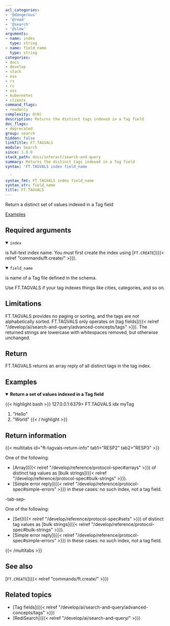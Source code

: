 ```yaml
---
acl_categories:
- '@dangerous'
- '@read'
- '@search'
- '@slow'
arguments:
- name: index
  type: string
- name: field_name
  type: string
categories:
- docs
- develop
- stack
- oss
- rs
- rc
- oss
- kubernetes
- clients
command_flags:
- readonly
complexity: O(N)
description: Returns the distinct tags indexed in a Tag field
doc_flags:
- deprecated
group: search
hidden: false
linkTitle: FT.TAGVALS
module: Search
since: 1.0.0
stack_path: docs/interact/search-and-query
summary: Returns the distinct tags indexed in a Tag field
syntax: 'FT.TAGVALS index field_name

  '
syntax_fmt: FT.TAGVALS index field_name
syntax_str: field_name
title: FT.TAGVALS
---
```


Return a distinct set of values indexed in a Tag field

[Examples](#examples)

## Required arguments

<details open>
<summary><code>index</code></summary>

is full-text index name. You must first create the index using [`FT.CREATE`]({{< relref "commands/ft.create/" >}}).
</details>

<details open>
<summary><code>field_name</code></summary>

is name of a Tag file defined in the schema.
</details>

Use FT.TAGVALS if your tag indexes things like cities, categories, and so on.

## Limitations

FT.TAGVALS provides no paging or sorting, and the tags are not alphabetically sorted. FT.TAGVALS only operates on [tag fields]({{< relref "/develop/ai/search-and-query/advanced-concepts/tags" >}}).
The returned strings are lowercase with whitespaces removed, but otherwise unchanged.

## Return

FT.TAGVALS returns an array reply of all distinct tags in the tag index.

## Examples

<details open>
<summary><b>Return a set of values indexed in a Tag field</b></summary>

{{< highlight bash >}}
127.0.0.1:6379> FT.TAGVALS idx myTag
1) "Hello"
2) "World"
{{< / highlight >}}
</details>

## Return information

{{< multitabs id="ft-tagvals-return-info" 
    tab1="RESP2" 
    tab2="RESP3" >}}

One of the following:
* [Array]({{< relref "/develop/reference/protocol-spec#arrays" >}}) of distinct tag values as [bulk strings]({{< relref "/develop/reference/protocol-spec#bulk-strings" >}}).
* [Simple error reply]({{< relref "/develop/reference/protocol-spec#simple-errors" >}}) in these cases: no such index, not a tag field.

-tab-sep-

One of the following:
* [Set]({{< relref "/develop/reference/protocol-spec#sets" >}}) of distinct tag values as [bulk strings]({{< relref "/develop/reference/protocol-spec#bulk-strings" >}}).
* [Simple error reply]({{< relref "/develop/reference/protocol-spec#simple-errors" >}}) in these cases: no such index, not a tag field.

{{< /multitabs >}}
## See also

[`FT.CREATE`]({{< relref "commands/ft.create/" >}})

## Related topics

- [Tag fields]({{< relref "/develop/ai/search-and-query/advanced-concepts/tags" >}})
- [RediSearch]({{< relref "/develop/ai/search-and-query/" >}})
